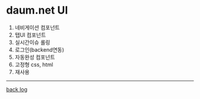 # daum.net UI
1. 네비게이션 컴포넌트
2. 탭UI 컴포넌트
3. 실시간이슈 롤링
4. 로그인(backend연동)
5. 자동완성 컴포넌트
6. 고정형 css, html
7. 재사용
-----
[back log](https://docs.google.com/spreadsheets/d/1LPyXxAUbNaOTHppnNEJnpCbMrBBztdQoDD94UjJKM80/edit?usp=sharing)
